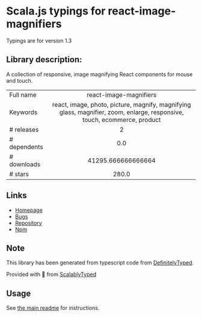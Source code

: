 
# Scala.js typings for react-image-magnifiers

Typings are for version 1.3

## Library description:
A collection of responsive, image magnifying React components for mouse and touch.

|                    |                 |
| ------------------ | :-------------: |
| Full name          | react-image-magnifiers |
| Keywords           | react, image, photo, picture, magnify, magnifying glass, magnifier, zoom, enlarge, responsive, touch, ecommerce, product |
| # releases         | 2 |
| # dependents       | 0.0 |
| # downloads        | 41295.666666666664 |
| # stars            | 280.0 |

## Links
- [Homepage](https://adamrisberg.github.io/react-image-magnifiers)
- [Bugs](https://github.com/adamrisberg/react-image-magnifiers/issues)
- [Repository](https://github.com/adamrisberg/react-image-magnifiers)
- [Npm](https://www.npmjs.com/package/react-image-magnifiers)
    


## Note
This library has been generated from typescript code from [DefinitelyTyped](https://definitelytyped.org).

Provided with :purple_heart: from [ScalablyTyped](https://github.com/oyvindberg/ScalablyTyped)

## Usage
See [the main readme](../../readme.md) for instructions.


